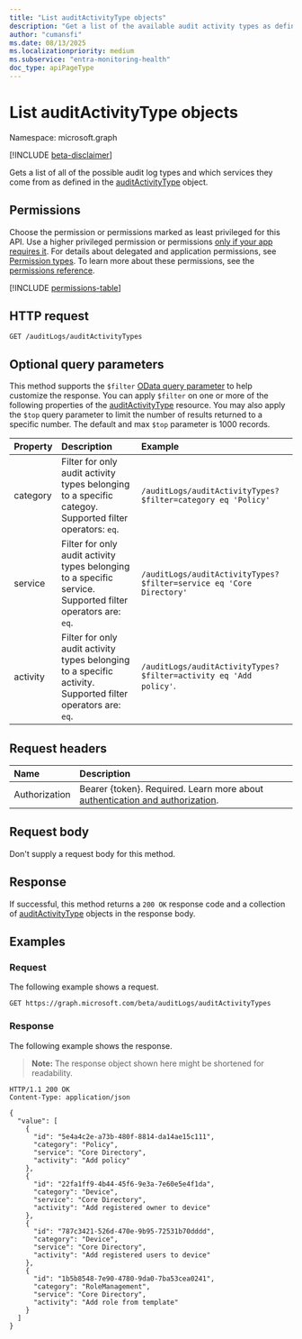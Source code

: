 ```yaml
---
title: "List auditActivityType objects"
description: "Get a list of the available audit activity types as defined in the auditActivityType object."
author: "cumansfi"
ms.date: 08/13/2025
ms.localizationpriority: medium
ms.subservice: "entra-monitoring-health"
doc_type: apiPageType
---
```


# List auditActivityType objects

Namespace: microsoft.graph

[!INCLUDE [beta-disclaimer](../../includes/beta-disclaimer.md)]

Gets a list of all of the possible audit log types and which services they come from as defined in the [auditActivityType](../resources/auditactivitytype.md) object.

## Permissions

Choose the permission or permissions marked as least privileged for this API. Use a higher privileged permission or permissions [only if your app requires it](/graph/permissions-overview#best-practices-for-using-microsoft-graph-permissions). For details about delegated and application permissions, see [Permission types](/graph/permissions-overview#permission-types). To learn more about these permissions, see the [permissions reference](/graph/permissions-reference).

<!-- {
  "blockType": "permissions",
  "name": "auditlogroot-list-auditactivitytypes-permissions"
}
-->
[!INCLUDE [permissions-table](../includes/permissions/auditlogroot-list-auditactivitytypes-permissions.md)]

## HTTP request

<!-- {
  "blockType": "ignored"
}
-->
``` http
GET /auditLogs/auditActivityTypes
```

## Optional query parameters

This method supports the `$filter` [OData query parameter](/graph/query-parameters) to help customize the response. You can apply `$filter` on one or more of the following properties of the [auditActivityType](../resources/auditactivitytype.md) resource. You may also apply the `$top` query parameter to limit the number of results returned to a specific number. The default and max `$top` parameter is 1000 records. 

| Property          | Description                                                                                                                     | Example                                                                   |
|:------------------|:--------------------------------------------------------------------------------------------------------------------------------|:--------------------------------------------------------------------------|
| category      | Filter for only audit activity types belonging to a specific categoy. Supported filter operators: `eq`.| `/auditLogs/auditActivityTypes?$filter=category eq 'Policy'`           |
| service   | Filter for only audit activity types belonging to a specific service. Supported filter operators are: `eq`.                                              | `/auditLogs/auditActivityTypes?$filter=service eq 'Core Directory'`        |
| activity     | Filter for only audit activity types belonging to a specific activity. Supported filter operators are: `eq`.                                          | `/auditLogs/auditActivityTypes?$filter=activity eq 'Add policy'`.         |

## Request headers

|Name|Description|
|:---|:---|
|Authorization|Bearer {token}. Required. Learn more about [authentication and authorization](/graph/auth/auth-concepts).|

## Request body

Don't supply a request body for this method.

## Response

If successful, this method returns a `200 OK` response code and a collection of [auditActivityType](../resources/auditactivitytype.md) objects in the response body.

## Examples

### Request

The following example shows a request.
<!-- {
  "blockType": "request",
  "name": "list_auditactivitytype"
}
-->
``` http
GET https://graph.microsoft.com/beta/auditLogs/auditActivityTypes
```


### Response

The following example shows the response.
>**Note:** The response object shown here might be shortened for readability.
<!-- {
  "blockType": "response",
  "truncated": true,
  "@odata.type": "microsoft.graph.auditActivityType"
}
-->
``` http
HTTP/1.1 200 OK
Content-Type: application/json

{
  "value": [
    {
      "id": "5e4a4c2e-a73b-480f-8814-da14ae15c111",
      "category": "Policy",
      "service": "Core Directory",
      "activity": "Add policy"
    },
    {
      "id": "22fa1ff9-4b44-45f6-9e3a-7e60e5e4f1da",
      "category": "Device",
      "service": "Core Directory",
      "activity": "Add registered owner to device"
    },
    {
      "id": "787c3421-526d-470e-9b95-72531b70dddd",
      "category": "Device",
      "service": "Core Directory",
      "activity": "Add registered users to device"
    },
    {
      "id": "1b5b8548-7e90-4780-9da0-7ba53cea0241",
      "category": "RoleManagement",
      "service": "Core Directory",
      "activity": "Add role from template"
    }
  ]
}
```

